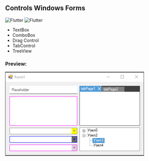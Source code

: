 ## Controls Windows Forms

![Flutter](https://img.shields.io/badge/CSharp-Windows_Forms-404040) ![Flutter](https://img.shields.io/badge/CSharp-NET._Framework_4.8-404040)

* TextBox
* ComboBox
* Drag Control
* TabControl
* TreeView

### Preview:

![preview](Assets/Preview.png)
